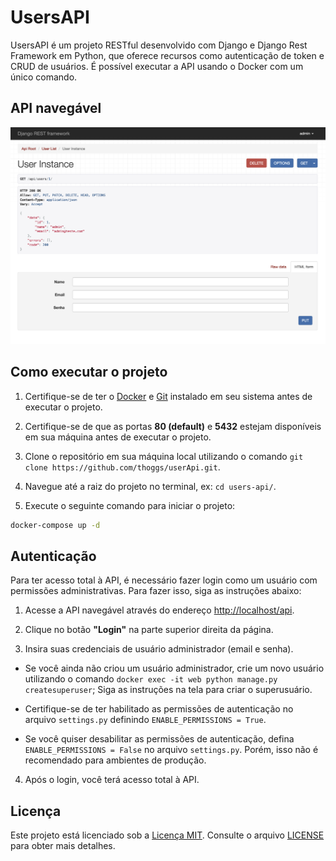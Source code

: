 # UsersAPI

UsersAPI é um projeto RESTful desenvolvido com Django e Django Rest Framework em Python, que oferece recursos como autenticação de token e CRUD de usuários. É possível executar a API usando o Docker com um único comando.

## API navegável

![demo.png](assets/img/demo.png)

## Como executar o projeto

1. Certifique-se de ter o [Docker](https://www.docker.com/products/docker-desktop/) e [Git](https://git-scm.com/book/en/v2/Getting-Started-Installing-Git) instalado em seu sistema antes de executar o projeto.

2. Certifique-se de que as portas **80 (default)** e **5432** estejam disponíveis em sua máquina antes de executar o projeto.

3. Clone o repositório em sua máquina local utilizando o comando `git clone https://github.com/thoggs/userApi.git`.

4. Navegue até a raiz do projeto no terminal, ex: `cd users-api/`.

5. Execute o seguinte comando para iniciar o projeto:

```bash 
docker-compose up -d
```

## Autenticação

Para ter acesso total à API, é necessário fazer login como um usuário com permissões administrativas. Para fazer isso, siga as instruções abaixo:

1. Acesse a API navegável através do endereço [http://localhost/api](http://localhost/api).

2. Clique no botão **"Login"** na parte superior direita da página.

3. Insira suas credenciais de usuário administrador (email e senha).

- Se você ainda não criou um usuário administrador, crie um novo usuário utilizando o comando `docker exec -it web python manage.py createsuperuser`; Siga as instruções na tela para criar o superusuário.

- Certifique-se de ter habilitado as permissões de autenticação no arquivo `settings.py` definindo `ENABLE_PERMISSIONS = True`.

- Se você quiser desabilitar as permissões de autenticação, defina `ENABLE_PERMISSIONS = False` no arquivo `settings.py`. Porém, isso não é recomendado para ambientes de produção.

4. Após o login, você terá acesso total à API.

## Licença

Este projeto está licenciado sob a [Licença MIT](https://opensource.org/license/mit/). Consulte o
arquivo [LICENSE](./LICENSE) para obter mais detalhes.
